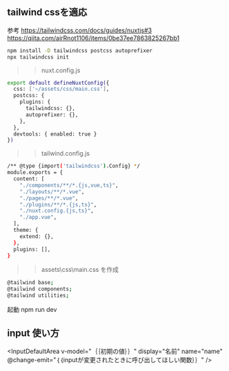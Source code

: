 ## tailwind cssを適応

参考 https://tailwindcss.com/docs/guides/nuxtjs#3
https://qiita.com/airRnot1106/items/0be37ee7863825267bb1

```bash
npm install -D tailwindcss postcss autoprefixer
npx tailwindcss init
```

> > nuxt.config.js

```bash
export default defineNuxtConfig({
  css: ['~/assets/css/main.css'],
  postcss: {
    plugins: {
      tailwindcss: {},
      autoprefixer: {},
    },
  },
  devtools: { enabled: true }
})
```

> > tailwind.config.js

```bash
/** @type {import('tailwindcss').Config} */
module.exports = {
  content: [
    "./components/**/*.{js,vue,ts}",
    "./layouts/**/*.vue",
    "./pages/**/*.vue",
    "./plugins/**/*.{js,ts}",
    "./nuxt.config.{js,ts}",
    "./app.vue",
  ],
  theme: {
    extend: {},
  },
  plugins: [],
}
```

> > assets\css\main.css を作成

```bash
@tailwind base;
@tailwind components;
@tailwind utilities;
```

起動
npm run dev

## input 使い方

<InputDefaultArea
v-model="｛｛初期の値｝｝"
display="名前"
name="name"
@change-emit="｛｛inputが変更されたときに呼び出してほしい関数｝｝"
/>
